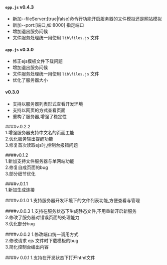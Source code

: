 #### `epp.js` v0.4.3

* 新加--fileServer:[true|false]命令行功能开启服务器的文件模拟还是网站模拟
* 新加--port:[端口,如:8000] 指定端口
* 增加退出服务问候  
* 文件服务处理统一用使用 `lib\files.js` 文件 

#### `app.js` v0.3.0 
* 修正ejs模板文件下载问题
* 增加退出服务问候  
* 文件服务处理统一用使用 `lib\files.js` 文件  
* 优化了服务器大小   

#### v0.3.0
* 支持以服务器列表形式查看开发环境  
* 支持以网页的方式查看页面  
* 重构了服务器,增强了稳定性  

####v.0.2.2  
1.增强服务器支持中文名的页面工能  
2.优化服务输出提醒功能  
3.修复首次读取ejs时,控制台报错问题  

####v0.1.2  
1.新加支持文件服务器与单网站功能  
2.修复自成页面的bug  
3.部分细节优化  

####v.0.1.1  
1.新加生成连接  

####v.0.1.0
1.支持服务器开发环境下的文件列表功能,方便查看与管理

####v.0.0.3
1.支持在服务状态下生成静态文件,不用重新开启新服务  
2.修改了服务器对错误页面的处理能力  
3.优化部分bug  

####v.0.0.2
1.修改端口统一调用方式  
2.修改请求 ejs 文件时下载模板的bug  
3.简化控制台编出内容  

####v 0.0.1
1.支持在开发状态下打开html文件  